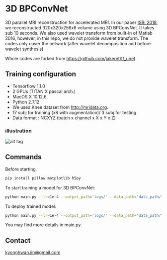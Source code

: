 # 3D BPConvNet

3D parallel MRI reconstruction for accelerated MRI. In our paper [ISBI 2018](https://drive.google.com/open?id=1O-P8XVKYABRrUZzq9fMiXHwxIK16KSnm), we reconstructed 320x320x256x8 volume using 3D BPConvNet. It takes sub 10 seconds. We also used wavelet transform from built-in of Matlab 2016, however, in this repo, we do not provide wavelet transform. The codes only cover the network (after wavelet decomposition and before wavelet synthesis).

Whole codes are forked from https://github.com/jakeret/tf_unet.

## Training configuration
* Tensorflow 1.1.0
* 2 GPUs (TITAN X pascal arch.)
* MacOS X 10.12.6
* Python 2.7.12
* We used Knee dataset from http://mridata.org. 
* 17 subj for training (x8 with augmentation)/ 3 subj for testing
* Data format : NCXYZ (batch x channel x X x Y x Z)

### illustration
![alt tag](https://github.com/panakino/3dbpconv/blob/master/structure.png)

## Commands
Before starting,
```bash
pip install pillow matplotlib h5py
```

To start training a model for 3D BPConvNet:
```bash
python main.py --lr=1e-4 --output_path='logs/' --data_path='data_path/*.h5' --test_path='test_path/*.h5' --features_root=32 --layers=5 --is_training=True
```

To deploy trained model:
```bash
python main.py --lr=1e-4 --output_path='logs/' --data_path='data_path/*.h5' --test_path='test_path/*.h5' --features_root=32 --layers=5 --is_training=False
```

You may find more details in main.py.


## Contact
kyonghwan.jin@gmail.com
